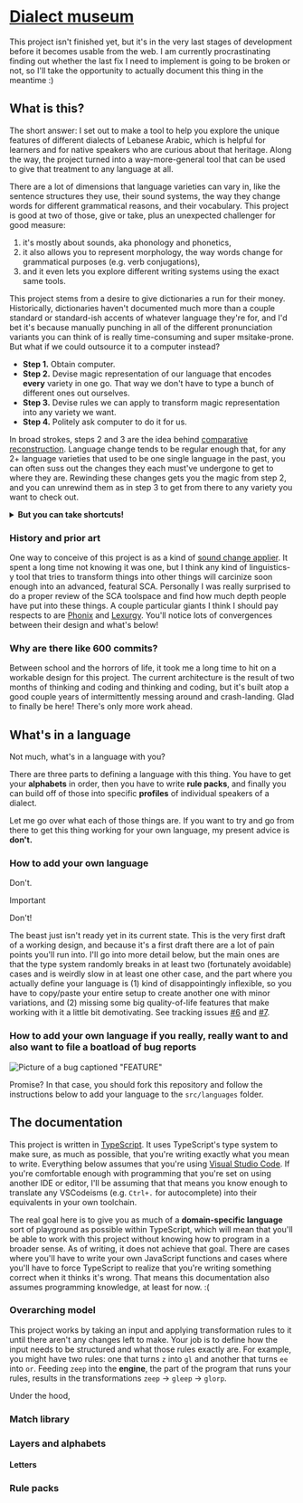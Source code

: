 # [Dialect museum](https://write.lebn.xyz)

This project isn't finished yet, but it's in the very last stages of development before it becomes usable from the web.
I am currently procrastinating finding out whether the last fix I need to implement is going to be broken or not,
so I'll take the opportunity to actually document this thing in the meantime :)

## What is this?

The short answer: I set out to make a tool to help you explore the unique features of different
dialects of Lebanese Arabic, which is helpful for learners and for native speakers who are curious about that heritage.
Along the way, the project turned into a way-more-general tool that can be used to give that treatment to any language at all.

There are a lot of dimensions that language varieties can vary in, like the sentence structures they use, their sound systems,
the way they change words for different grammatical reasons, and their vocabulary. This project is good at two of those,
give or take, plus an unexpected challenger for good measure:

1. it's mostly about sounds, aka phonology and phonetics,
2. it also allows you to represent morphology, the way words change for grammatical purposes (e.g. verb conjugations),
3. and it even lets you explore different writing systems using the exact same tools.

This project stems from a desire to give dictionaries a run for their money. Historically, dictionaries haven't documented
much more than a couple standard or standard-ish accents of whatever language they're for, and I'd bet it's because manually
punching in all of the different pronunciation variants you can think of is really time-consuming and super msitake-prone.
But what if we could outsource it to a computer instead?

- **Step 1.** Obtain computer.
- **Step 2.** Devise magic representation of our language that encodes **every** variety in one go. That way we don't have to type a bunch of different ones out ourselves.
- **Step 3.** Devise rules we can apply to transform magic representation into any variety we want.
- **Step 4.** Politely ask computer to do it for us.

In broad strokes, steps 2 and 3 are the idea behind [comparative reconstruction](https://en.wikipedia.org/wiki/Comparative_method).
Language change tends to be regular enough that, for any 2+ language varieties that used to be one single language in the past,
you can often suss out the changes they each must've undergone to get to where they are. Rewinding these changes gets you the magic from
step 2, and you can unrewind them as in step 3 to get from there to any variety you want to check out.

<details>
<summary><b>But you can take shortcuts!</b></summary>
The fun part is that corners can be cut here! You don't have to replay diachronic changes
step-by-step if you don't need to be 100% faithful to the exact chronology in order to produce the same
synchronic result. For example, these are four steps that likely happened on the way to my dialect of Lebanese Arabic:

1. The historic sound /r/ gains [emphasis](https://en.wikipedia.org/wiki/Emphatic_consonant) by default, becoming
   phonemically ṛ (meaning /rˤ/). This did not take place following a short *i* or long *ī*, where the sound remained /r/.
   This affected and was evidenced by the behavior of the feminine suffix, which in Levantine Arabic dialects is
   characterized by varying between a high vowel like *-e* and a low one like *-a* depending on the preceding sound's
   emphasis: "tree" would've been _\*šaǧaṛa_, "gums" would've been _\*nīre_, "she thinks" would've been _\*m(V)fakkire_,
   "she's decided" would've been _\*m(V)qaṛṛire_.
2. Short, unstressed high vowels syncopate in open syllables, although not between two consonants with identical PoA.
   We now get _\*mfakkre_, _\*mqarrire_, still attested in some more-southern Levantine varieties.
3. *r* regains its emphasis in places where it's no longer after an *i*, giving  _\*mfakkṛa_, _\*mqaṛṛire_.
4. This analogically carries over to all participles (those two words are participles), even when the *i* actually never
   dropped out:  _\*mfakkṛa_, _\*mqaṛṛiṛa_! The current forms in my dialect are *mfakkra*, *mʔarira*.

When it comes to reaching the two forms *mfakkra*, *mʔarira* from original _\*mufakkira_, _\*muqarrira_ (these are
reconstructions for before step 1), I have two options:
1. I could replay all of those changes one by one.
2. Or I could ignore history and keep only step 1, where *r* becomes *ṛ* by default across the board. To get to step 4 directly from here,
   we can say that in my dialect and dialects like mine, it becomes *ṛ* even if it is after a short *i*.

While it's absolutely possible (and absolutely really cool) to use this project to model historical sound changes, that's not a
must if your real concern is to document a language's varieties as they exist today. You can instead focus on devising a model that's
easy to represent within the constraints of this framework as long as it achieves the correct end result.
</details>

### History and prior art
One way to conceive of this project is as a kind of [sound change applier](https://linguifex.com/wiki/Guide:Conlanging_tools#Sound_change_appliers).
It spent a long time not knowing it was one, but I think any kind of linguistics-y tool that tries to transform things into other things
will carcinize soon enough into an advanced, featural SCA. Personally I was really surprised to do a proper review of the SCA toolspace and find how
much depth people have put into these things. A couple particular giants I think I should pay respects to are [Phonix](https://gitlab.com/jaspax/phonix)
and [Lexurgy](https://www.meamoria.com/lexurgy/html/sc-tutorial.html). You'll notice lots of convergences between their design and what's below!

### Why are there like 600 commits?
Between school and the horrors of life, it took me a long time to hit on a workable design for this project. The current architecture
is the result of two months of thinking and coding and thinking and coding, but it's built atop a good couple years of intermittently
messing around and crash-landing. Glad to finally be here! There's only more work ahead.

## What's in a language

Not much, what's in a language with you?

There are three parts to defining a language with this thing. You have to get your **alphabets** in order, then you have to write **rule packs**, and finally
you can build off of those into specific **profiles** of individual speakers of a dialect.

Let me go over what each of those things are. If you want to try and go from there to get this thing working for your own language, my present advice is **don't.**

### How to add your own language

Don't.

> [!IMPORTANT]  
> Don't!

The beast just isn't ready yet in its current state. This is the very first draft of a working design, and because it's a first draft there are a lot of
pain points you'll run into. I'll go into more detail below, but the main ones are that the type system randomly breaks in at least two (fortunately avoidable) cases
and is weirdly slow in at least one other case, and the part where you actually define your language is (1) kind of disappointingly inflexible, so you have
to copy/paste your entire setup to create another one with minor variations, and (2) missing some big quality-of-life features that make working with it a
little bit demotivating. See tracking issues [#6](https://github.com/supposedly/dialect-museum/issues/6) and [#7](https://github.com/supposedly/dialect-museum/issues/7).

### How to add your own language if you really, really want to and also want to file a boatload of bug reports

<!-- CC0 :) -->
![Picture of a bug captioned "FEATURE"](https://user-images.githubusercontent.com/32081933/281660206-60f819eb-3dbf-4adc-9250-452a5af6c262.png)

Promise? In that case, you should fork this repository and follow the instructions below to add your language to the `src/languages` folder.

## The documentation

This project is written in [TypeScript](https://www.typescriptlang.org/docs/handbook/typescript-from-scratch.html). It uses TypeScript's type system
to make sure, as much as possible, that you're writing exactly what you mean to write. Everything below assumes that you're using
[Visual Studio Code](https://code.visualstudio.com/). If you're comfortable enough with programming that you're set on using another IDE or editor,
I'll be assuming that that means you know enough to translate any VSCodeisms (e.g. `Ctrl+.` for autocomplete) into their equivalents in your own toolchain.

The real goal here is to give you as much of a **domain-specific language** sort of playground as possible within TypeScript, which will mean that you'll
be able to work with this project without knowing how to program in a broader sense. As of writing, it does not achieve that goal. There are cases where
you'll have to write your own JavaScript functions and cases where you'll have to force TypeScript to realize that you're writing something correct when it
thinks it's wrong. That means this documentation also assumes programming knowledge, at least for now. :(

### Overarching model

This project works by taking an input and applying transformation rules to it until there aren't any changes left to make. Your job is to define how the
input needs to be structured and what those rules exactly are. For example, you might have two rules: one that turns `z` into `gl` and another that turns
`ee` into `or`. Feeding `zeep` into the **engine**, the part of the program that runs your rules, results in the transformations `zeep` -> `gleep` -> `glorp`.

Under the hood, 

### Match library

### Layers and alphabets

#### Letters

### Rule packs

### 
